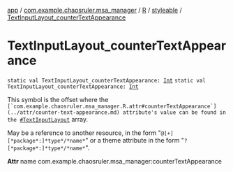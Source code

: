 [app](../../../index.md) / [com.example.chaosruler.msa_manager](../../index.md) / [R](../index.md) / [styleable](index.md) / [TextInputLayout_counterTextAppearance](.)

# TextInputLayout_counterTextAppearance

`static val TextInputLayout_counterTextAppearance: `[`Int`](https://kotlinlang.org/api/latest/jvm/stdlib/kotlin/-int/index.html)
`static val TextInputLayout_counterTextAppearance: `[`Int`](https://kotlinlang.org/api/latest/jvm/stdlib/kotlin/-int/index.html)

This symbol is the offset where the ``[`com.example.chaosruler.msa_manager.R.attr#counterTextAppearance`](../attr/counter-text-appearance.md) attribute's value can be found in the ``[`#TextInputLayout`](-text-input-layout.md) array.

May be a reference to another resource, in the form "`@[+][*package*:]*type*/*name*`" or a theme attribute in the form "`?[*package*:]*type*/*name*`".

**Attr**
name com.example.chaosruler.msa_manager:counterTextAppearance

